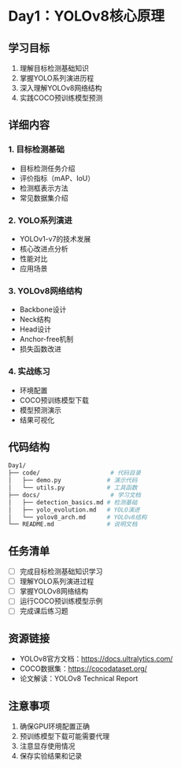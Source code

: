 # Day1：YOLOv8核心原理

## 学习目标

1. 理解目标检测基础知识
2. 掌握YOLO系列演进历程
3. 深入理解YOLOv8网络结构
4. 实践COCO预训练模型预测

## 详细内容

### 1. 目标检测基础

- 目标检测任务介绍
- 评价指标（mAP、IoU）
- 检测框表示方法
- 常见数据集介绍

### 2. YOLO系列演进

- YOLOv1-v7的技术发展
- 核心改进点分析
- 性能对比
- 应用场景

### 3. YOLOv8网络结构

- Backbone设计
- Neck结构
- Head设计
- Anchor-free机制
- 损失函数改进

### 4. 实战练习

- 环境配置
- COCO预训练模型下载
- 模型预测演示
- 结果可视化

## 代码结构

``` bash
Day1/
├── code/                    # 代码目录
│   ├── demo.py             # 演示代码
│   └── utils.py            # 工具函数
├── docs/                    # 学习文档
│   ├── detection_basics.md # 检测基础
│   ├── yolo_evolution.md   # YOLO演进
│   └── yolov8_arch.md      # YOLOv8结构
└── README.md               # 说明文档
```

## 任务清单

- [ ] 完成目标检测基础知识学习
- [ ] 理解YOLO系列演进过程
- [ ] 掌握YOLOv8网络结构
- [ ] 运行COCO预训练模型示例
- [ ] 完成课后练习题

## 资源链接

- YOLOv8官方文档：https://docs.ultralytics.com/
- COCO数据集：https://cocodataset.org/
- 论文解读：YOLOv8 Technical Report

## 注意事项

1. 确保GPU环境配置正确
2. 预训练模型下载可能需要代理
3. 注意显存使用情况
4. 保存实验结果和记录
